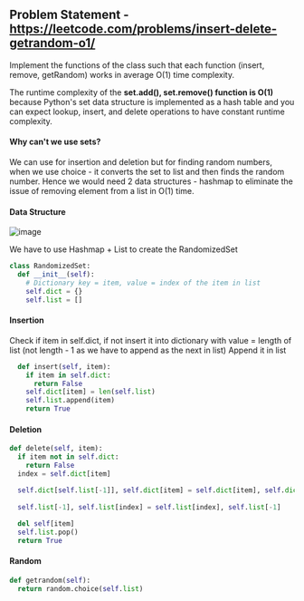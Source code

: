 ## Problem Statement - https://leetcode.com/problems/insert-delete-getrandom-o1/

Implement the functions of the class such that each function (insert, remove, getRandom) works in average O(1) time complexity.

The runtime complexity of the <b>set.add(), set.remove() function is O(1)</b> because Python's set data structure is implemented as a hash table and you can expect lookup, insert, and delete operations to have constant runtime complexity.

#### Why can't we use sets? 

We can use for insertion and deletion but for finding random numbers, when we use choice - it converts the set to list and then finds the random number. Hence we would need 2 data structures - hashmap to eliminate the issue of removing element from a list in O(1) time. 

#### Data Structure

![image](https://user-images.githubusercontent.com/8276139/196842026-474f9aa0-85dc-400a-9760-ccbcff737201.png)


We have to use Hashmap + List to create the RandomizedSet

```python
class RandomizedSet:
  def __init__(self):
    # Dictionary key = item, value = index of the item in list
    self.dict = {}
    self.list = []
```

#### Insertion

Check if item in self.dict, if not insert it into dictionary with value = length of list (not length - 1 as we have to append as the next in list)
Append it in list

```python
  def insert(self, item):
    if item in self.dict:
      return False
    self.dict[item] = len(self.list)
    self.list.append(item)
    return True
```

#### Deletion

```python
def delete(self, item):
  if item not in self.dict:
    return False
  index = self.dict[item]

  self.dict[self.list[-1]], self.dict[item] = self.dict[item], self.dict[self.list[-1]]
  
  self.list[-1], self.list[index] = self.list[index], self.list[-1]
  
  del self[item]
  self.list.pop()
  return True
```

#### Random

```python
def getrandom(self):
  return random.choice(self.list)
```
